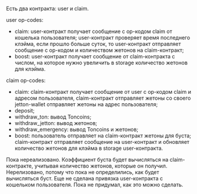 Есть два контракта: user и claim.

user op-codes:
- claim: user-контракт получает сообщение с op-кодом claim от кошелька пользователя; user-контракт проверяет время последнего клэйма, если прошло больше суток, то user-контракт отправляет сообщение с op-кодом и количеством жетонов на claim-контракт;
- boost: user-контракт получает сообщение от claim-контракта с числом, на которое нужно увеличить в storage количество жетонов для клэйма.

claim op-codes:
- claim: claim-контракт получает сообщение от user с op-кодом claim и адресом пользователя, claim-контракт отправляет жетоны со своего jetton-wallet отправляет жетоны на адрес пользователя;
- deposit;
- withdraw_ton: вывод Toncoins;
- withdraw_jetton: вывод жетонов;
- withdraw_emergency: вывод Toncoins и жетонов;
- boost: пользователь отправляет на claim-контракт жетоны для буста; claim-контракт отправляет сообщение на user-контракт и обновляет количество жетонов для клэйма в storage user-контракта.

Пока нереализовано. Коэффициент буста будет вычисляться на claim-контракте, учитывая количество жетонов, которые он получил. Нерелизовано, потому что пока не определились, как будет вычисляться буст.
Еще не сделана привязка user-контракта с кошельком пользователя. Пока не придумал, как это можно сделать.